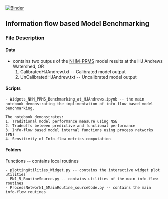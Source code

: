 [![Binder](https://mybinder.org/badge_logo.svg)](https://mybinder.org/v2/gh/EMscience/NHM_PRMS_Bechmarking/HEAD)

## Information flow based Model Benchmarking

### File Description

#### Data
- contains two outpus of the [NHM-PRMS](https://pubs.er.usgs.gov/publication/tm6B9) model results at the HJ Andrews Watershed, OR
	1. CalibratedHJAndrew.txt -- Calibrated model output
	2. UnCalibratedHJAndrew.txt -- Uncalibrated model output

#### Scripts
	- Widgets_NHM_PRMS_Benchmarking_at_HJAndrews.ipynb -- the main notebook demonstrating the implimentation of info-flow based model benchmarking.

	The notebook demonstrates:
	1. Traditional model performance measure using NSE
	2. Tradeoffs between predictive and functional performance
	3. Info-flow based model internal functions using process networks (PN)
	4. Sensitivity of Info-flow metrics computation

#### Folders
Functions -- contains local routines 

	- plottingUtilities_Widget.py -- contains the interactive widget plot utilities
	- PN1_5_RoutineSource.py -- contains utilities of the main info-flow routines
	- ProcessNetwork1_5MainRoutine_sourceCode.py -- contains the main info-flow routines
	